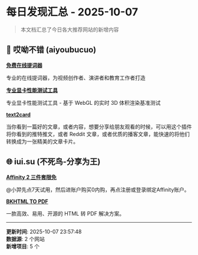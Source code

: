 # 每日发现汇总 - 2025-10-07

> 本文档汇总了今日各大推荐网站的新增内容

## 🔧 哎呦不错 (aiyoubucuo)

**[免费在线提词器](https://teleprompteronline.org)**
  
专业的在线提词器，为视频创作者、演讲者和教育工作者打造

**[专业显卡性能测试工具](https://volumeshader.online)**
  
专业显卡性能测试工具 - 基于 WebGL 的实时 3D 体积渲染基准测试

**[text2card](https://text2card.pro/)**
  
当你看到一篇好的文章，或者内容，想要分享给朋友观看的时候，可以用这个插件将你看到的推特推文，或者 Reddit 文章，或者优质的播客文章，能快速的将他们转换成为一张精美的文章卡片。


## 🌐 iui.su (不死鸟-分享为王)

**[Affinity 2 三件套限免](https://xiaoyi.vc/affinity-2.html)**
  
@小羿先点7天试用，然后进账户购买0内购，再点注册或登录绑定Affinity账户。

**[BKHTML TO PDF](https://www.bkhtmltopdf.com/zh-CN/)**
  
一款高效、易用、开源的 HTML 转 PDF 解决方案。


---

**更新时间**: 2025-10-07 23:57:48  
**数据源**: 2 个网站  
**新增项目**: 5 个  

<!-- Generated by Daily News Aggregator -->